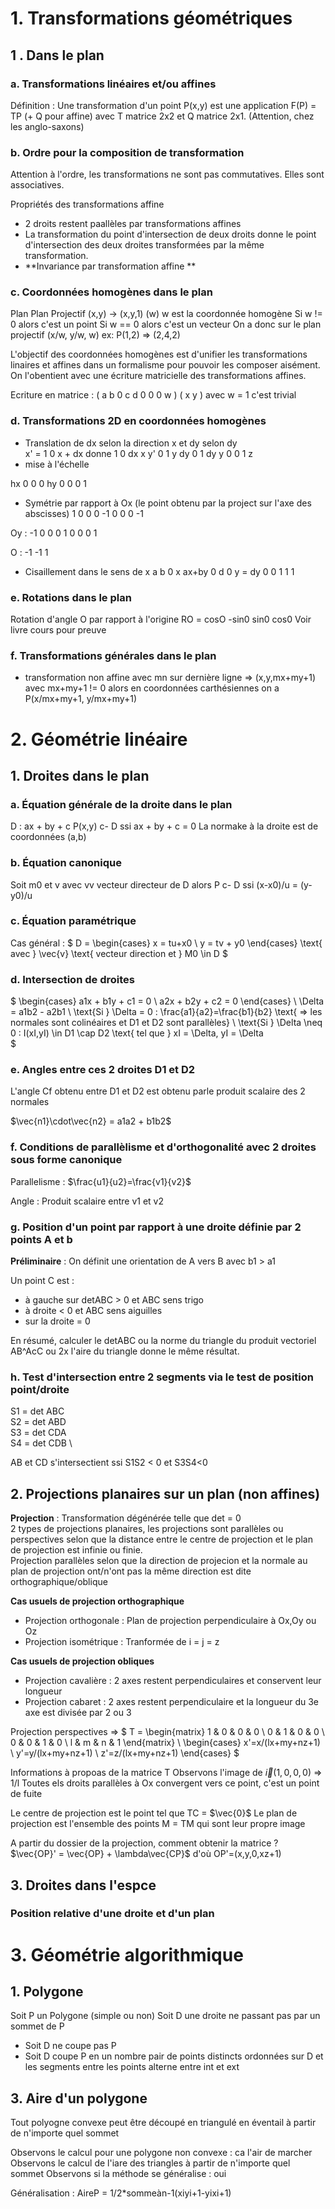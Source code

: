 # 1. Transformations géométriques

## 1 . Dans le plan

### a. Transformations linéaires et/ou affines

Définition : Une transformation d'un point P(x,y) est une application F(P) = TP (+ Q pour affine) avec T matrice 2x2 et Q matrice 2x1.
(Attention, chez les anglo-saxons)

### b. Ordre pour la composition de transformation

Attention à l'ordre, les transformations ne sont pas commutatives. Elles sont associatives.

Propriétés des transformations affine
- 2 droits restent paallèles par transformations affines
- La transformation du point d'intersection de deux droits donne le point d'intersection des deux droites transformées par la même transformation.
- **Invariance par transformation affine ** 

### c. Coordonnées homogènes dans le plan

Plan     Plan Projectif
(x,y) -> (x,y,1) (w)
w est la coordonnée homogène
Si w != 0 alors c'est un point
Si w == 0 alors c'est un vecteur
On a donc sur le plan projectif
(x/w, y/w, w) ex: P(1,2) => (2,4,2)

L'objectif des coordonnées homogènes est d'unifier les transformations linaires et affines dans un formalisme pour pouvoir les composer aisément. On l'obentient avec une écriture matricielle des transformations affines.

Ecriture en matrice :
(
a b 0
c d 0
0 0 w
)
(
x
y
)
avec w = 1 c'est trivial

### d. Transformations 2D en coordonnées homogènes

- Translation de dx selon la direction x et dy selon dy<br>
x' = 1 0  x  + dx donne   1 0 dx    x 
y'   0 1  y    dy         0 1 dy    y 
                          0 0 1     z
- mise à l'échelle 

hx 0  0
0  hy 0
0  0  1

- Symétrie par rapport à Ox (le point obtenu par la project sur l'axe des abscisses)
1  0  0
0  -1 0
0  0 -1

Oy : 
-1 0 0
0  1 0
0  0 1

O : 
-1 
   -1
      1

- Cisaillement dans le sens de x
a b 0    x        ax+by
0 d 0    y   =      dy
0 0 1    1          1

### e. Rotations dans le plan
Rotation d'angle O par rapport à l'origine
RO = cosO -sin0
     sin0  cos0
Voir livre cours pour preuve

### f. Transformations générales dans le plan 


- transformation non affine 
avec mn sur dernière ligne => (x,y,mx+my+1)
avec mx+my+1 != 0 alors en coordonnées carthésiennes on a 
P(x/mx+my+1, y/mx+my+1)

 
# 2. Géométrie linéaire

## 1. Droites dans le plan

### a. Équation générale de la droite dans le plan

D : ax + by + c
P(x,y) c- D ssi ax + by + c = 0
La normake à la droite est de coordonnées (a,b)

### b. Équation canonique

Soit m0 et v avec vv vecteur directeur de D alors P c- D ssi (x-x0)/u = (y-y0)/u

### c. Équation paramétrique

Cas général  : 
$
D = 
\begin{cases}
x = tu+x0   \\
y = tv + y0 
\end{cases}
\text{ avec } \vec{v} \text{ vecteur direction et } M0 \in D 
$

### d. Intersection de droites

$
\begin{cases}
a1x + b1y + c1 = 0 \\
a2x + b2y + c2 = 0
\end{cases}
\\
\Delta = a1b2 - a2b1
\\
\text{Si } \Delta = 0 : \frac{a1}{a2}=\frac{b1}{b2} \text{ => les normales sont colinéaires et D1 et D2 sont parallèles}
\\
\text{Si } \Delta \neq 0 : I(xI,yI) \in D1 \cap D2 \text{ tel que } xI = \Delta, yI = \Delta  
$

### e. Angles entre ces 2 droites D1 et D2 

L'angle Cf obtenu entre D1 et D2 est obtenu parle produit scalaire des 2 normales

$\vec{n1}\cdot\vec{n2} = a1a2 + b1b2$

### f. Conditions de parallèlisme et d'orthogonalité avec 2 droites sous forme canonique

Parallelisme : $\frac{u1}{u2}=\frac{v1}{v2}$

Angle : Produit scalaire entre v1 et v2

### g. Position d'un point par rapport à une droite définie par 2 points A et b
**Préliminaire** : On définit une orientation de A vers B avec b1 > a1 

Un point C est :
- à gauche sur detABC > 0 et ABC sens trigo 
- à droite < 0 et ABC sens aiguilles
- sur la droite = 0

En résumé, calculer le detABC ou la norme du triangle du produit vectoriel AB^AcC ou 2x l'aire du triangle donne le même résultat.

### h. Test d'intersection entre 2 segments via le test de position point/droite 

S1 = det ABC \
S2 = det ABD \
S3 = det CDA \
S4 = det CDB \

AB et CD s'intersectient ssi S1S2 < 0 et S3S4<0


<!-- Manque une partie du cours -->

## 2. Projections planaires sur un plan (non affines)

**Projection** : Transformation dégénérée telle que det = 0 \
2 types de projections planaires, les projections sont parallèles ou perspectives selon que la distance entre le centre de projection et le plan de projection est infinie ou finie.
\
Projection parallèles selon que la direction de projecion et la normale au plan de projection ont/n'ont pas la même direction est dite orthographique/oblique

**Cas usuels de projection orthographique**
- Projection orthogonale : Plan de projection perpendiculaire à Ox,Oy ou Oz
- Projection isométrique : Tranformée de i = j = z

**Cas usuels de projection obliques**
- Projection cavalière : 2 axes restent perpendiculaires et conservent leur longueur
- Projection cabaret : 2 axes restent perpendiculaire et la longueur du 3e axe est divisée par 2 ou 3

Projection perspectives => 
$
T = \begin{matrix} 
1 & 0 & 0 & 0 \\ 
0 & 1 & 0 & 0 \\
0 & 0 & 1 & 0 \\
l & m & n & 1
\end{matrix} 
\\
\begin{cases}
x'=x/(lx+my+nz+1) \\
y'=y/(lx+my+nz+1) \\
z'=z/(lx+my+nz+1)
\end{cases}
$

Informations à propoas de la matrice T
Observons l'image de $\vec{i} (1,0,0,0)$ => 1/l
Toutes els droits parallèles à Ox convergent vers ce point, c'est un point de fuite

Le centre de projection est le point tel que TC = $\vec{0}$
Le plan de projection est l'ensemble des points M = TM qui sont leur propre image


A partir du dossier de la projection, comment obtenir la matrice ? \
$\vec{OP}' = \vec{OP} + \lambda\vec{CP}$ d'où OP'=(x,y,0,xz+1) 

## 3. Droites dans l'espce

### Position relative d'une droite et d'un plan


# 3. Géométrie algorithmique

## 1. Polygone

Soit P un Polygone (simple ou non)
Soit D une droite ne passant pas par un sommet de P 
- Soit D ne coupe pas P
- Soit D coupe P en un nombre pair de points distincts ordonnées sur D et les segments entre les points alterne entre int et ext

## 3. Aire d'un polygone

Tout polyogne convexe peut être découpé en triangulé en éventail à partir de n'importe quel sommet  

Observons le calcul pour une polygone non convexe : ca l'air de marcher
Observons le calcul de l'iare des triangles à partir de n'importe quel sommet
Observons si la méthode se généralise : oui

Généralisation : 
AireP = 1/2*sommeàn-1(xiyi+1-yixi+1)
